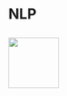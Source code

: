 # NLP

<h2> <img src="https://media.giphy.com/media/mGcNjsfWAjY5AEZNw6/giphy.gif" width="100"></h2>
